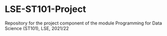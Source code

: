 # LSE-ST101-Project
Repository for the project component of the module Programming for Data Science (ST101), LSE, 2021/22
